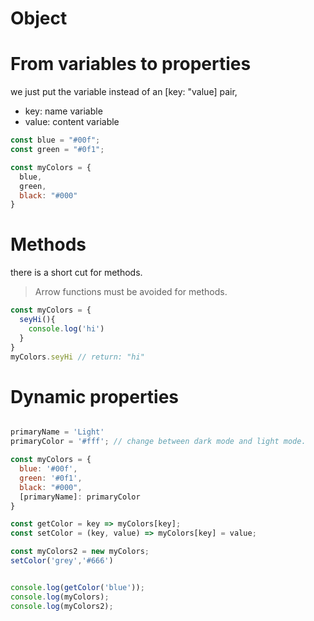 # Object

# From variables to properties 
we just put the variable instead of an [key: "value] pair,
* key: name variable
* value: content variable
  
``` js
const blue = "#00f";
const green = "#0f1";

const myColors = {
  blue,
  green,
  black: "#000"
}
```

# Methods 
there is a short cut for methods.
> Arrow functions must be avoided for methods.
```js
const myColors = {
  seyHi(){
    console.log('hi')
  }
}
myColors.seyHi // return: "hi"
```

# Dynamic properties

```js

primaryName = 'Light'
primaryColor = '#fff'; // change between dark mode and light mode.

const myColors = {
  blue: '#00f',
  green: '#0f1',
  black: "#000",
  [primaryName]: primaryColor
}

const getColor = key => myColors[key];
const setColor = (key, value) => myColors[key] = value;

const myColors2 = new myColors;
setColor('grey','#666')


console.log(getColor('blue'));
console.log(myColors);
console.log(myColors2);

```
